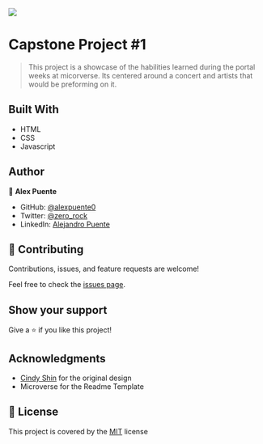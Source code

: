 ![](https://img.shields.io/badge/Microverse-blueviolet)

# Capstone Project #1

> This project is a showcase of the habilities learned during the portal weeks at micorverse.
> Its centered around a concert and artists that would be preforming on it.

## Built With

- HTML
- CSS
- Javascript

## Author

👤 **Alex Puente**

- GitHub: [@alexpuente0](https://github.com/alexpuente0)
- Twitter: [@zero_rock](https://twitter.com/zero_rock)
- LinkedIn: [Alejandro Puente](https://www.linkedin.com/in/alejandro-puente-farías-154a7629/)

## 🤝 Contributing

Contributions, issues, and feature requests are welcome!

Feel free to check the [issues page](https://github.com/alexpuente0/Capstone_festival/issues).

## Show your support

Give a ⭐️ if you like this project!

## Acknowledgments

- [Cindy Shin](https://www.behance.net/adagio07) for the original design
- Microverse for the Readme Template

## 📝 License

This project is covered by the [MIT](/LICENSE) license
